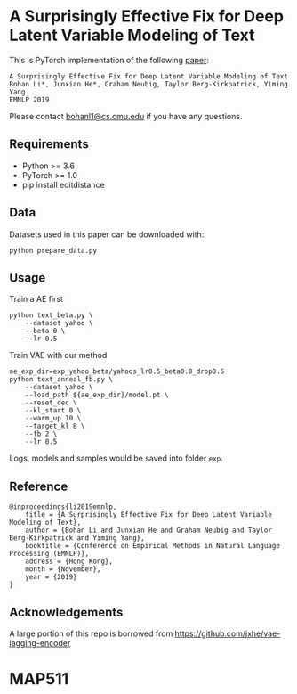 # A Surprisingly Effective Fix for Deep Latent Variable Modeling of Text

This is PyTorch implementation of the following [paper](https://arxiv.org/abs/1909.00868):

```
A Surprisingly Effective Fix for Deep Latent Variable Modeling of Text
Bohan Li*, Junxian He*, Graham Neubig, Taylor Berg-Kirkpatrick, Yiming Yang
EMNLP 2019
```

Please contact bohanl1@cs.cmu.edu if you have any questions.

## Requirements

* Python >= 3.6
* PyTorch >= 1.0
* pip install editdistance

## Data

Datasets used in this paper can be downloaded with:

```
python prepare_data.py
```

## Usage

Train a AE first
```
python text_beta.py \
    --dataset yahoo \
    --beta 0 \
    --lr 0.5
```

Train VAE with our method
```
ae_exp_dir=exp_yahoo_beta/yahoos_lr0.5_beta0.0_drop0.5
python text_anneal_fb.py \
    --dataset yahoo \
    --load_path ${ae_exp_dir}/model.pt \
    --reset_dec \
    --kl_start 0 \
    --warm_up 10 \
    --target_kl 8 \
    --fb 2 \
    --lr 0.5
```

Logs, models and samples would be saved into folder `exp`.


## Reference

```
@inproceedings{li2019emnlp,
    title = {A Surprisingly Effective Fix for Deep Latent Variable Modeling of Text},
    author = {Bohan Li and Junxian He and Graham Neubig and Taylor Berg-Kirkpatrick and Yiming Yang},
    booktitle = {Conference on Empirical Methods in Natural Language Processing (EMNLP)},
    address = {Hong Kong},
    month = {November},
    year = {2019}
}

```

## Acknowledgements

A large portion of this repo is borrowed from https://github.com/jxhe/vae-lagging-encoder

# MAP511
